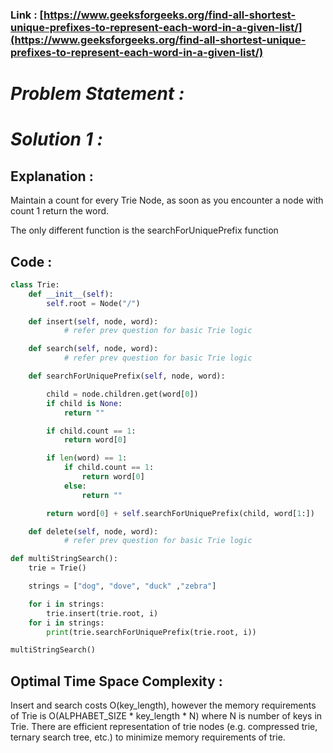 ### Link : [https://www.geeksforgeeks.org/find-all-shortest-unique-prefixes-to-represent-each-word-in-a-given-list/](https://www.geeksforgeeks.org/find-all-shortest-unique-prefixes-to-represent-each-word-in-a-given-list/)

# *Problem Statement :*

# *Solution 1 :*

## Explanation :

Maintain a count for every Trie Node, as soon as you encounter a node with count 1 return the word.

The only different function is the searchForUniquePrefix function

## Code :

```python
class Trie:
    def __init__(self):
        self.root = Node("/")

    def insert(self, node, word):
			# refer prev question for basic Trie logic

    def search(self, node, word):
			# refer prev question for basic Trie logic

    def searchForUniquePrefix(self, node, word):

        child = node.children.get(word[0])
        if child is None:
            return ""

        if child.count == 1:
            return word[0]

        if len(word) == 1:
            if child.count == 1:
                return word[0]
            else:
                return ""

        return word[0] + self.searchForUniquePrefix(child, word[1:])

    def delete(self, node, word):
			# refer prev question for basic Trie logic

def multiStringSearch():
    trie = Trie()

    strings = ["dog", "dove", "duck" ,"zebra"]

    for i in strings:
        trie.insert(trie.root, i)
    for i in strings:
        print(trie.searchForUniquePrefix(trie.root, i))

multiStringSearch()
```

## Optimal Time Space Complexity :

Insert and search costs O(key_length), however the memory requirements of Trie is O(ALPHABET_SIZE * key_length * N) where N is number of keys in Trie. There are efficient representation of trie nodes (e.g. compressed trie, ternary search tree, etc.) to minimize memory requirements of trie.